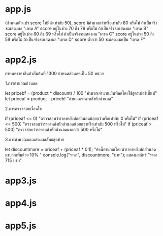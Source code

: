 # app.js
(กำหนดตัวแปร score ให้มีค่าเท่ากับ 50),
score มีค่ามากกว่าหรือเท่ากับ 80 หรือไม่ ถ้าเป็นจริงจะแสดงผล "เกรด A"
score อยู่ในช่วง 70 ถึง 79 หรือไม่ ถ้าเป็นจริงจะแสดงผล "เกรด B"
score อยู่ในช่วง 60 ถึง 69 หรือไม่ ถ้าเป็นจริงจะแสดงผล "เกรด C"
score อยู่ในช่วง 50 ถึง 59 หรือไม่ ถ้าเป็นจริงจะแสดงผล "เกรด D"
score ต่ำกว่า 50 จะแสดงผลเป็น "เกรด F"

# app2.js
กำหนดราคาสินค้าเริ่มต้นที่ 1300
กำหนดส่วนลดเป็น 50 หน่วย

1.การคำนวณส่วนลด

let pricebf = (product * discount) / 100
"คำนวณจำนวนเงินที่ลดโดยใช้สูตรเปอร์เซ็นต์"
let priceaf = product - pricebf
"คำนวณราคาหลังหักส่วนลด"

2.การตรวจสอบเงื่อนไข

if (priceaf <= 0)
"ตรวจสอบว่าราคาหลังหักส่วนลดน้อยกว่าหรือเท่ากับ 0 หรือไม่"
if (priceaf <= 500)
"ตรวจสอบว่าราคาหลังหักส่วนลดน้อยกว่าหรือเท่ากับ 500 หรือไม่"
if (priceaf > 500)
"ตรวจสอบว่าราคาหลังหักส่วนลดมากกว่า 500 หรือไม่"

3.การคำนวณและแสดงผลลัพธ์สุดท้าย

let discountmore = priceaf + (priceaf * 0.1);
"ค้ดนี้คำนวณโดยนำราคาหลังหักส่วนลดมาบวกเพิ่มด้วย 10% "
console.log("ราคา", discountmore, "บาท");
แสดงผลลัพธ์ "ราคา 715 บาท"

# app3.js


# app4.js


# app5.js
